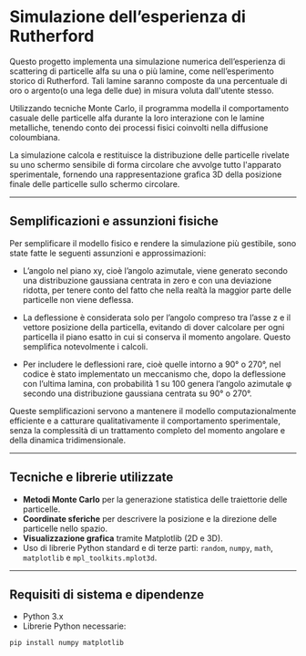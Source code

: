 # Simulazione dell’esperienza di Rutherford

Questo progetto implementa una simulazione numerica dell’esperienza di scattering di particelle alfa su una o più lamine, come nell’esperimento storico di Rutherford.
Tali lamine saranno composte da una percentuale di oro o argento(o una lega delle due) in misura voluta dall'utente stesso.

Utilizzando tecniche Monte Carlo, il programma modella il comportamento casuale delle particelle alfa durante la loro interazione con le lamine metalliche, tenendo conto dei processi fisici coinvolti nella diffusione coloumbiana.

La simulazione calcola e restituisce la distribuzione delle particelle rivelate su uno schermo sensibile di forma circolare che avvolge tutto l'apparato sperimentale, fornendo una rappresentazione grafica 3D della posizione finale delle particelle sullo schermo circolare.

---
## Semplificazioni e assunzioni fisiche

Per semplificare il modello fisico e rendere la simulazione più gestibile, sono state fatte le seguenti assunzioni e approssimazioni:

- L’angolo nel piano xy, cioè l’angolo azimutale, viene generato secondo una distribuzione gaussiana centrata in zero e con una deviazione ridotta, per tenere conto del fatto che nella realtà la maggior parte delle particelle non viene deflessa.

- La deflessione è considerata solo per l’angolo compreso tra l’asse z e il vettore posizione della particella, evitando di dover calcolare per ogni particella il piano esatto in cui si conserva il momento angolare. Questo semplifica notevolmente i calcoli.

- Per includere le deflessioni rare, cioè quelle intorno a 90° o 270°, nel codice è stato implementato un meccanismo che, dopo la deflessione con l’ultima lamina, con probabilità 1 su 100 genera l’angolo azimutale φ secondo una distribuzione gaussiana centrata su 90° o 270°.

Queste semplificazioni servono a mantenere il modello computazionalmente efficiente e a catturare qualitativamente il comportamento sperimentale, senza la complessità di un trattamento completo del momento angolare e della dinamica tridimensionale.



---
## Tecniche e librerie utilizzate

- **Metodi Monte Carlo** per la generazione statistica delle traiettorie delle particelle.  
- **Coordinate sferiche** per descrivere la posizione e la direzione delle particelle nello spazio.  
- **Visualizzazione grafica** tramite Matplotlib (2D e 3D).  
- Uso di librerie Python standard e di terze parti: `random`, `numpy`, `math`, `matplotlib` e `mpl_toolkits.mplot3d`.

---

## Requisiti di sistema e dipendenze

- Python 3.x  
- Librerie Python necessarie:

```bash
pip install numpy matplotlib
